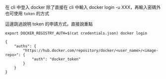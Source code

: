在 cli 中登入 docker 除了直接在 cli 中輸入 docker login -u XXX，再輸入密碼外也可使用 `token` 的方式

這邊跳過說明 token 的申請方式，直接說重點

```
export DOCKER_REGISTRY_AUTH=$(cat credentials.json) docker login
```
```
{
    "auths": {
        "https://hub.docker.com/repository/docker/<user_name>/<image-repo>": {
            "auth": "docker_token"
        }
    }
}
```